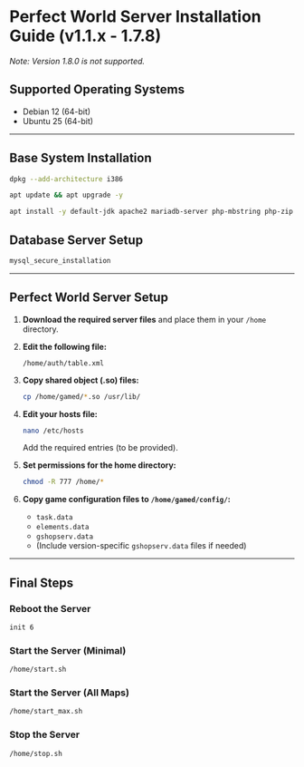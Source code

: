 # Perfect World Server Installation Guide (v1.1.x - 1.7.8)
*Note: Version 1.8.0 is not supported.*

## Supported Operating Systems

- Debian 12 (64-bit)  
- Ubuntu 25 (64-bit)  

---

## Base System Installation

```sh
dpkg --add-architecture i386
```
```sh 
apt update && apt upgrade -y
```
```sh
apt install -y default-jdk apache2 mariadb-server php-mbstring php-zip php-gd php-json php-curl libstdc++6:i386 libxml2:i386
```

## Database Server Setup

```sh
mysql_secure_installation
```

---

## Perfect World Server Setup

1. **Download the required server files** and place them in your `/home` directory.

2. **Edit the following file:**
   ```
   /home/auth/table.xml
   ```

3. **Copy shared object (.so) files:**
   ```sh
   cp /home/gamed/*.so /usr/lib/
   ```

4. **Edit your hosts file:**
   ```sh
   nano /etc/hosts
   ```
   Add the required entries (to be provided).

5. **Set permissions for the home directory:**
   ```sh
   chmod -R 777 /home/*
   ```

6. **Copy game configuration files to `/home/gamed/config/`:**
   - `task.data`
   - `elements.data`
   - `gshopserv.data`
   - (Include version-specific `gshopserv.data` files if needed)

---

## Final Steps

### Reboot the Server

```sh
init 6
```

### Start the Server (Minimal)

```sh
/home/start.sh
```

### Start the Server (All Maps)

```sh
/home/start_max.sh
```

### Stop the Server

```sh
/home/stop.sh
```
